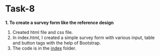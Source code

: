 # Task-8

**1. To create a survey form like the reference design**

1. Created html file and css file.
2. In index.html, I created a simple survey form with various input, table and button tags with the help of Bootstrap. 
3. The code is in the [index](./index.html) folder.